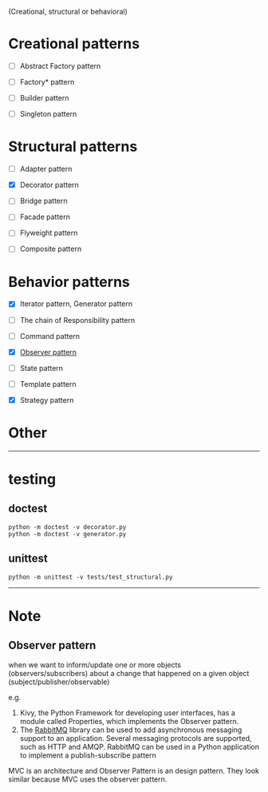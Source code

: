 (Creational, structural or behavioral)

# Creational patterns
- [ ] Abstract Factory pattern
- [ ] Factory* pattern
- [ ] Builder pattern
- [ ] Singleton pattern


# Structural patterns
- [ ] Adapter   pattern
- [x] Decorator pattern
- [ ] Bridge pattern
- [ ] Facade    pattern
- [ ] Flyweight pattern
- [ ] Composite pattern


# Behavior patterns
- [x] Iterator  pattern, Generator  pattern
- [ ] The chain of Responsibility pattern
- [ ] Command   pattern
- [x] [Observer  pattern](#observer-pattern)
- [ ] State     pattern
- [ ] Template  pattern
- [x] Strategy  pattern


# Other

--------
# testing
## doctest
```
python -m doctest -v decorator.py
python -m doctest -v generator.py
```

## unittest
```
python -m unittest -v tests/test_structural.py

```

--------
# Note
## Observer pattern
when we want to inform/update one or more objects (observers/subscribers) about a change that happened on a given object (subject/publisher/observable)

e.g.
1. Kivy, the Python Framework for developing user interfaces, has a module called Properties, which implements the Observer pattern.
2. The [RabbitMQ](https://www.rabbitmq.com/tutorials/tutorial-three-python.html) library can be used to add asynchronous messaging support to an application. Several messaging protocols are supported, such as HTTP and AMQP. RabbitMQ can be used in a Python application to implement a publish-subscribe pattern

MVC is an architecture and Observer Pattern is an design pattern. They look similar because MVC uses the observer pattern.